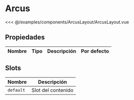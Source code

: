 # Arcus

<Preview>
  <template slot="demo">
    <components-ArcusLayout-ArcusLayout />
  </template>
  
  <<< @/examples/components/ArcusLayout/ArcusLayout.vue
</Preview>

## Propiedades

| Nombre    | Tipo      | Descripción                           | Por defecto                                    |
|-----------|-----------|---------------------------------------|------------------------------------------------|

## Slots

| Nombre    | Descripción        |
|-----------|--------------------|
| `default` | Slot del contenido |

